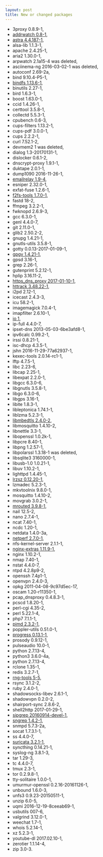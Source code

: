 ```yaml
---
layout: post
title: New or changed packages
---
```


* 3proxy 0.8.9-1,
* [addrwatch 0.8-1](https://github.com/fln/addrwatch),
* [astra 4.4.187-1](https://cesbo.com/en/astra/),
* alsa-lib 1.1.3-1,
* apache 2.4.25-1,
* aria2 1.30.0-1,
* arpwatch 2.1a15-4 was deleted,
* asciinema-ng 2016-03-02-1 was deleted,
* autoconf 2.69-2a,
* bind 9.10.4-P5-1,
* [bindfs 1.13.6-1](http://bindfs.org/),
* binutils 2.27-1,
* bird 1.6.3-1,
* boost 1.63.0-1,
* ccid 1.4.26-1,
* certtool 3.5.8-1,
* collectd 5.5.3-1,
* cpubench 0.6-3,
* cups-filters 1.13.2-1,
* cups-pdf 3.0.0-1,
* cups 2.2.2-1,
* curl 7.52.1-2,
* devmem2 1 was deleted,
* dialog 1.3-20170131-1,
* dislocker 0.6.1-2,
* dnscrypt-proxy 1.9.1-1,
* duktape 2.0.1-1,
* dump1090 2016-11-26-1,
* [emailrelay 1.9-4](http://emailrelay.sourceforge.net/),
* esniper 2.32.0-1,
* exfat-fuse 1.2.6-1,
* [f2fs-tools 1.7.0-1](https://git.kernel.org/cgit/linux/kernel/git/jaegeuk/f2fs-tools.git/),
* fastd 18-2,
* ffmpeg 3.2.2-1,
* fwknopd 2.6.9-3,
* gcc 6.3.0-1,
* genl 4.4.0-7,
* git 2.11.0-1,
* glib2 2.50.2-2,
* gnupg 1.4.21-1,
* gnutls-utils 3.5.8-1,
* gotty 0.0.13-2017-01-09-1,
* [gpgv 1.4.21-1](https://www.gnupg.org/documentation/manuals/gnupg/gpgv.html),
* gpsd 3.16-1,
* grep 2.26-1,
* gutenprint 5.2.12-1,
* hplip 3.16.11-2,
* [https_dns_proxy 2017-01-10-1](https://github.com/aarond10/https_dns_proxy),
* [httrack 3.48.22-1](http://www.httrack.com/),
* i2pd 2.12-1,
* icecast 2.4.3-3,
* icu 58.2-1,
* imagemagick 7.0.4-1,
* imapfilter 2.6.10-1,
* [io 1](http://www.sleepie.demon.co.uk/linuxvme/io.c),
* ip-full 4.4.0-7,
* ipset-dns 2013-05-03-6be3afd8-1,
* ipv6calc 0.99.2-1,
* irssi 0.8.21-1,
* isc-dhcp 4.3.5-1,
* jshn 2016-11-29-77a62937-1,
* kexec-tools 2.0.14-rc1-1,
* lftp 4.7.5-1,
* libc 2.23-6,
* libcap 2.25-1,
* libexpat 2.2.0-1,
* libgcc 6.3.0-6,
* libgnutls 3.5.8-1,
* libgo 6.3.0-6,
* libgps 3.16-1,
* libite 1.8.3-1,
* libleptonica 1.74.1-1,
* liblzma 5.2.3-1,
* [libmbedtls 2.4.0-2](https://tls.mbed.org/),
* libmosquitto 1.4.10-2,
* libnettle 3.3-1,
* libopenssl 1.0.2k-1,
* libpcre 8.40-1,
* libpng 1.2.57-1,
* libpolarssl 1.3.18-1 was deleted,
* libsqlite3 3160000-1,
* libusb-1.0 1.0.21-1,
* libuv 1.10.2-1,
* lighttpd 1.4.45-1,
* [lrzsz 0.12.20-1](https://ohse.de/uwe/software/lrzsz.html),
* lzmadec 5.2.3-1,
* mkvtoolnix 9.8.0-1,
* mosquitto 1.4.10-2,
* movgrab 3.0.2-1,
* [mrouted 3.9.8-1](http://troglobit.com/mrouted.html),
* nail 12.5-2,
* nano 2.7.4-1,
* ncat 7.40-1,
* ncdc 1.20-1,
* netdata 1.4.0-3a,
* [netperf 2.7.0-1](http://www.netperf.org/netperf/),
* nfs-kernel-server 2.1.1-1,
* [nginx-extras 1.11.9-1](https://packages.debian.org/en/sid/nginx-extras),
* nginx 1.10.2-1,
* nmap 7.40-1,
* nstat 4.4.0-7,
* ntpd 4.2.8p9-2,
* openssh 7.4p1-1,
* openvpn 2.4.0-3,
* opkg 2011-04-08-9c97d5ec-17,
* oscam 1.20-r11350-1,
* pcap_dnsproxy 0.4.8.3-1,
* pcscd 1.8.20-1,
* perl-cgi 4.35-2,
* perl 5.22.1-4,
* php7 7.1.1-1,
* [pimd 2.3.2-1](https://github.com/troglobit/pimd),
* poppler-utils 0.51.0-1,
* [progress 0.13.1-1](https://github.com/Xfennec/progress),
* prosody 0.9.12-1,
* pulseaudio 10.0-1,
* python 2.7.13-4,
* python3 3.6.0-4a,
* python 2.7.13-4,
* rclone 1.35-1,
* redis 3.2.7-1,
* [rng-tools 5-5](https://www.gnu.org/software/hurd/user/tlecarrour/rng-tools.html),
* rsync 3.1.2-2,
* ruby 2.4.0-1,
* shadowsocks-libev 2.6.1-1,
* shadowvpn 0.2.0-2,
* shairport-sync 2.8.6-2,
* shell2http 2017-01-29-1,
* [sipgrep 20160914-devel-1](https://github.com/sipcapture/sipgrep),
* [sngrep 1.4.2-1](https://github.com/irontec/sngrep),
* snmpd 5.7.3-2a,
* socat 1.7.3.1-1,
* ss 4.4.0-7,
* [suricata 3.2.1-1](https://suricata-ids.org/),
* syncthing 0.14.21-1,
* syslog-ng 3.8.1-3,
* tar 1.29-3,
* tc 4.4.0-7,
* tmux 2.3-1,
* tor 0.2.9.8-1,
* tty-solitaire 1.0.0-1,
* umurmur-openssl 0.2.16-20161126-1,
* unbound 1.6.0-3,
* unfs3 0.9.23-20150511-1,
* unzip 6.0-5,
* uqmi 2016-12-19-8ceeab69-1,
* usbutils 007-6,
* valgrind 3.12.0-1,
* weechat 1.7-1,
* whois 5.2.14-1,
* xz 5.2.3-1,
* youtube-dl 2017.02.10-1,
* zerotier 1.1.14-4,
* zip 3.0-3.
